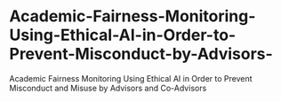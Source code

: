 # Academic-Fairness-Monitoring-Using-Ethical-AI-in-Order-to-Prevent-Misconduct-by-Advisors-
Academic Fairness Monitoring Using Ethical AI in Order to Prevent Misconduct and Misuse by Advisors and Co-Advisors
